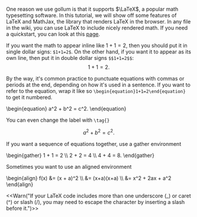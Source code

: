 One reason we use gollum is that it supports $\LaTeX$, a popular math typesetting software. In this tutorial, we will show off some features of LaTeX and MathJax, the library that renders LaTeX in the browser. In any file in the wiki, you can use LaTeX to include nicely rendered math. If you need a quickstart, you can look at this [page](https://math.meta.stackexchange.com/questions/5020/mathjax-basic-tutorial-and-quick-reference). 

If you want the math to appear inline like $1+1=2$, then you should put it in single dollar signs: `$1+1=2$`. On the other hand, if you want it to appear as its own line, then put it in double dollar signs `$$1+1=2$$`: $$1+1=2.$$

By the way, it's common practice to punctuate equations with commas or periods at the end, depending on how it's used in a sentence. If you want to refer to the equation, wrap it like so `\begin{equation}1+1=2\end{equation}` to get it numbered.

\begin{equation}
a^2 + b^2 = c^2. 
\end{equation}

You can even change the label with `\tag{}`

$$
a^2 + b^2 = c^2. \tag{Pythagorean Theorem}
$$

If you want a sequence of equations together, use a gather environment

\begin{gather}
1 + 1 = 2 \\\\
2 + 2 = 4 \\\\
4 + 4 = 8.
\end{gather}

Sometimes you want to use an aligned environment

\begin{align}
f(x) &= (x + a)^2 \\\\
&= (x+a)(x+a) \\\\
&= x^2 + 2ax + a^2
\end{align}

<<Warn("If your LaTeX code includes more than one underscore (_) or caret (^) or slash (/), you may need to escape the character by inserting a slash before it.")>>
